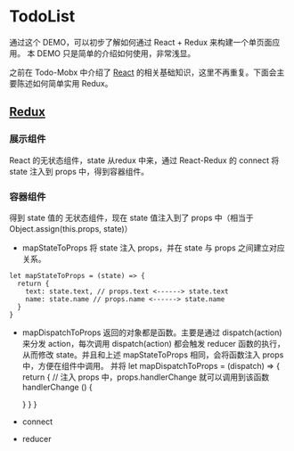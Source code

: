 # TodoList
通过这个 DEMO，可以初步了解如何通过 React + Redux 来构建一个单页面应用。
本 DEMO 只是简单的介绍如何使用，非常浅显。

之前在 Todo-Mobx 中介绍了 [React](https://github.com/Hunter-Gu/TodoList/tree/master/demos/todo-mobx#react) 的相关基础知识，这里不再重复。下面会主要陈述如何简单实用 Redux。

## [Redux](#redux)
### 展示组件
React 的无状态组件，state 从redux 中来，通过 React-Redux 的 connect 将 state 注入到 props 中，得到容器组件。

### 容器组件
得到 state 值的 无状态组件，现在 state 值注入到了 props 中（相当于 Object.assign(this.props, state)）
 - mapStateToProps
 将 state 注入 props，并在 state 与 props 之间建立对应关系。
 ```
 let mapStateToProps = (state) => {
   return {
     text: state.text, // props.text <------> state.text
     name: state.name // props.name <------> state.name
   }
 }
 ```
 - mapDispatchToProps
 返回的对象都是函数。主要是通过 dispatch(action) 来分发 action，每次调用 dispatch(action) 都会触发 reducer 函数的执行，从而修改 state。并且和上述 mapStateToProps 相同，会将函数注入 props 中，方便在组件中调用。
 并将
 let mapDispatchToProps = (dispatch) => {
   return {
     // 注入 props 中，props.handlerChange 就可以调用到该函数
     handlerChange () {

     }
   }
 }
 - connect
 - reducer


